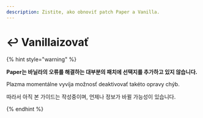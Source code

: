 ```yaml
---
description: Zistite, ako obnoviť patch Paper a Vanilla.
---
```


# ↩️ Vanillaizovať

{% hint style="warning" %}

**Paper는 바닐라의 오류를 해결하는 대부분의 패치에 선택지를 추가하고 있지 않습니다.**

Plazma momentálne vyvíja možnosť deaktivovať takéto opravy chýb.

따라서 아직 본 가이드는 작성중이며, 언제나 정보가 바뀔 가능성이 있습니다.

{% endhint %}
